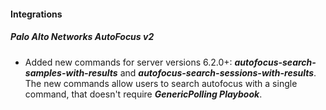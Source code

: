 
#### Integrations
##### Palo Alto Networks AutoFocus v2
- Added new commands for server versions 6.2.0+: ***autofocus-search-samples-with-results*** and ***autofocus-search-sessions-with-results***.
  The new commands allow users to search autofocus with a single command, that doesn't require ***GenericPolling Playbook***. 
